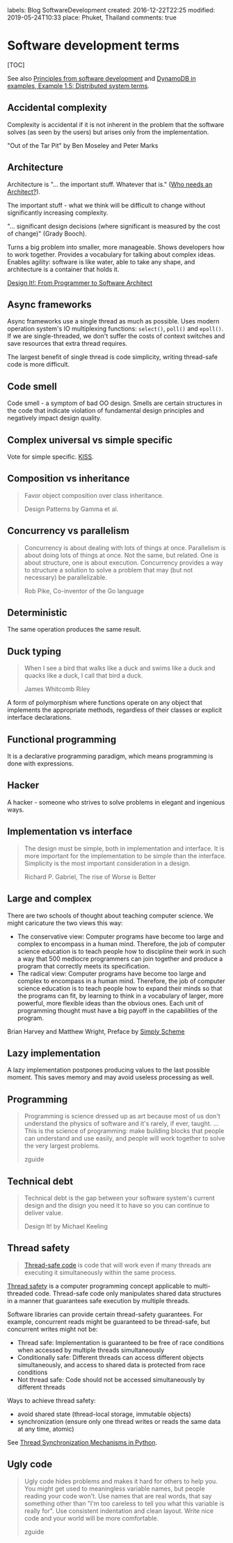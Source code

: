 labels: Blog
        SoftwareDevelopment
created: 2016-12-22T22:25
modified: 2019-05-24T10:33
place: Phuket, Thailand
comments: true

# Software development terms

[TOC]

See also [Principles from software development](/2015/10/principles-software) and [DynamoDB in examples, Example 1.5: Distributed system terms](/2015/06/dynamodb-example-1-5).

## Accidental complexity

Complexity is accidental if it is not inherent in the problem that the software solves (as seen by the users) but arises only from the implementation.

"Out of the Tar Pit" by Ben Moseley and Peter Marks

## Architecture

Architecture is "... the important stuff. Whatever that is." ([Who needs an Architect?](http://files.catwell.info/misc/mirror/2003-martin-fowler-who-needs-an-architect.pdf)).

The important stuff - what we think will be difficult to change without significantly increasing complexity.

"... significant design decisions (where significant is measured by the cost of change)" (Grady Booch).

Turns a big problem into smaller, more manageable.
Shows developers how to work together.
Provides a vocabulary for talking about complex ideas.
Enables agility: software is like water, able to take any shape, and architecture is a container that holds it.

[Design It!: From Programmer to Software Architect](https://www.amazon.com/Design-Programmer-Architect-Pragmatic-Programmers/dp/1680502093)

## Async frameworks

Async frameworks use a single thread as much as possible. Uses modern operation system's IO multiplexing functions: `select()`, `poll()` and `epoll()`. If we are single-threaded, we don't suffer the costs of context switches and save resources that extra thread requires.

The largest benefit of single thread is code simplicity, writing thread-safe code is more difficult.

## Code smell

Code smell - a symptom of bad OO design. Smells are certain structures in the code that indicate violation of fundamental design principles and negatively impact design quality.

## Complex universal vs simple specific

Vote for simple specific. [KISS](/2015/10/principles-software#kiss).

## Composition vs inheritance

> Favor object composition over class inheritance.
>
> Design Patterns by Gamma et al.

## Concurrency vs parallelism

> Concurrency is about dealing with lots of things at once.
> Parallelism is about doing lots of things at once.
> Not the same, but related.
> One is about structure, one is about execution.
> Concurrency provides a way to structure a solution to solve a problem that may (but not necessary) be parallelizable.
>
> Rob Pike, Co-inventor of the Go language

## Deterministic

The same operation produces the same result.

## Duck typing

> When I see a bird that walks like a duck and swims like a duck and quacks like a duck, I call that bird a duck.
>
> James Whitcomb Riley

A form of polymorphism where functions operate on any object that implements the appropriate methods, regardless of their classes or explicit interface declarations.

## Functional programming

It is a declarative programming paradigm, which means programming is done with expressions.

## Hacker

A hacker - someone who strives to solve problems in elegant and ingenious ways.

## Implementation vs interface

> The design must be simple, both in implementation and interface. It is more important for the implementation to be simple than the interface. Simplicity is the most important consideration in a design.
>
> Richard P. Gabriel, The rise of Worse is Better

## Large and complex

There are two schools of thought about teaching computer science. We might caricature the two views this way:

- The conservative view: Computer programs have become too large and complex to encompass in a human mind. Therefore, the job of computer science education is to teach people how to discipline their work in such a way that 500 mediocre programmers can join together and produce a program that correctly meets its specification.
- The radical view: Computer programs have become too large and complex to encompass in a human mind. Therefore, the job of computer science education is to teach people how to expand their minds so that  the programs can fit, by learning to think in a vocabulary of larger, more powerful, more flexible ideas than the obvious ones. Each unit of programming thought must have a big payoff in the capabilities of the program.

Brian Harvey and Matthew Wright, Preface by [Simply Scheme](https://people.eecs.berkeley.edu/~bh/ss-toc2.html)

## Lazy implementation

A lazy implementation postpones producing values to the last possible moment. This saves memory and may avoid useless processing as well.

## Programming

> Programming is science dressed up as art because most of us don't understand the physics of software and it's rarely, if ever, taught.
> ...
> This is the science of programming: make building blocks that people can understand and use easily, and people will work together to solve the very largest problems.
>
> zguide

## Technical debt

> Technical debt is the gap between your software system's current design and the disign you need it to have so you can continue to deliver value.
>
> Design It! by Michael Keeling

## Thread safety

> [Thread-safe code](http://mindprod.com/jgloss/threadsafe.html) is code that will work even if many threads are executing it simultaneously within the same process.

[Thread safety](https://en.wikipedia.org/wiki/Thread_safety) is a computer programming concept applicable to multi-threaded code. Thread-safe code only manipulates shared data structures in a manner that guarantees safe execution by multiple threads.

Software libraries can provide certain thread-safety guarantees. For example, concurrent reads might be guaranteed to be thread-safe, but concurrent writes might not be:

- Thread safe: Implementation is guaranteed to be free of race conditions when accessed by multiple threads simultaneously
- Conditionally safe: Different threads can access different objects simultaneously, and access to shared data is protected from race conditions
- Not thread safe: Code should not be accessed simultaneously by different threads

Ways to achieve thread safety:

- avoid shared state (thread-local storage, immutable objects)
- synchronization (ensure only one thread writes or reads the same data at any time, atomic)

See [Thread Synchronization Mechanisms in Python](http://effbot.org/zone/thread-synchronization.htm).

## Ugly code

> Ugly code hides problems and makes it hard for others to help you. You might get used to meaningless variable names, but people reading your code won't. Use names that are real words, that say something other than "I'm too careless to tell you what this variable is really for". Use consistent indentation and clean layout. Write nice code and your world will be more comfortable.
>
> zguide
